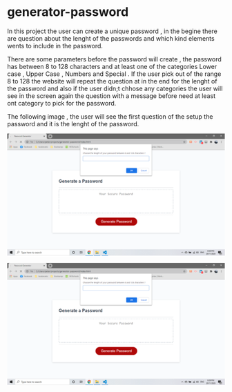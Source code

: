 # generator-password

In this project the user can create a unique password , in the begine there are question about the lenght of the passwords and which kind elements wents to include in the password.

There are some parameters before the password will create , the password has between 8 to 128 characters and at least one of the categories Lower case , Upper Case , Numbers and Special . If the user pick out of the range 8 to 128 the website will repeat the question at in the end for the lenght of the password and also if the user didn;t chhose any categories the user will see in the screen again the question with a message before need at least ont category to pick for the password.


The following image , the user will see the first question of the setup the password and it is the lenght of the password.

![](assets/images/readme/leagth_password.png)



<img src="./assets/images/readme/leagth_password.png" alt="question for the lenght of the password">
